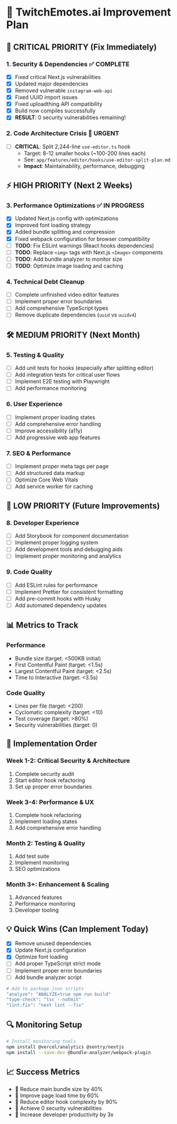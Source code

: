 # 🚀 TwitchEmotes.ai Improvement Plan

## 🔴 **CRITICAL PRIORITY (Fix Immediately)**

### 1. Security & Dependencies ✅ **COMPLETE**
- [x] Fixed critical Next.js vulnerabilities
- [x] Updated major dependencies 
- [x] Removed vulnerable `instagram-web-api`
- [x] Fixed UUID import issues
- [x] Fixed uploadthing API compatibility
- [x] Build now compiles successfully
- [x] **RESULT**: 0 security vulnerabilities remaining!

### 2. Code Architecture Crisis 🚨 **URGENT**
- [ ] **CRITICAL**: Split 2,244-line `use-editor.ts` hook
  - Target: 8-12 smaller hooks (~100-200 lines each)
  - See: `app/features/editor/hooks/use-editor-split-plan.md`
  - **Impact**: Maintainability, performance, debugging

## ⚡ **HIGH PRIORITY (Next 2 Weeks)**

### 3. Performance Optimizations ✅ **IN PROGRESS**
- [x] Updated Next.js config with optimizations
- [x] Improved font loading strategy
- [x] Added bundle splitting and compression
- [x] Fixed webpack configuration for browser compatibility
- [ ] **TODO**: Fix ESLint warnings (React hooks dependencies)
- [ ] **TODO**: Replace `<img>` tags with Next.js `<Image>` components
- [ ] **TODO**: Add bundle analyzer to monitor size
- [ ] **TODO**: Optimize image loading and caching

### 4. Technical Debt Cleanup
- [ ] Complete unfinished video editor features
- [ ] Implement proper error boundaries
- [ ] Add comprehensive TypeScript types
- [ ] Remove duplicate dependencies (`uuid` vs `uuidv4`)

## 🛠️ **MEDIUM PRIORITY (Next Month)**

### 5. Testing & Quality
- [ ] Add unit tests for hooks (especially after splitting editor)
- [ ] Add integration tests for critical user flows
- [ ] Implement E2E testing with Playwright
- [ ] Add performance monitoring

### 6. User Experience
- [ ] Implement proper loading states
- [ ] Add comprehensive error handling
- [ ] Improve accessibility (a11y)
- [ ] Add progressive web app features

### 7. SEO & Performance
- [ ] Implement proper meta tags per page
- [ ] Add structured data markup
- [ ] Optimize Core Web Vitals
- [ ] Add service worker for caching

## 🎯 **LOW PRIORITY (Future Improvements)**

### 8. Developer Experience
- [ ] Add Storybook for component documentation
- [ ] Implement proper logging system
- [ ] Add development tools and debugging aids
- [ ] Implement proper monitoring and analytics

### 9. Code Quality
- [ ] Add ESLint rules for performance
- [ ] Implement Prettier for consistent formatting
- [ ] Add pre-commit hooks with Husky
- [ ] Add automated dependency updates

## 📊 **Metrics to Track**

### Performance
- Bundle size (target: <500KB initial)
- First Contentful Paint (target: <1.5s)
- Largest Contentful Paint (target: <2.5s)
- Time to Interactive (target: <3.5s)

### Code Quality
- Lines per file (target: <200)
- Cyclomatic complexity (target: <10)
- Test coverage (target: >80%)
- Security vulnerabilities (target: 0)

## 🚧 **Implementation Order**

### Week 1-2: Critical Security & Architecture
1. Complete security audit
2. Start editor hook refactoring
3. Set up proper error boundaries

### Week 3-4: Performance & UX
1. Complete hook refactoring
2. Implement loading states
3. Add comprehensive error handling

### Month 2: Testing & Quality
1. Add test suite
2. Implement monitoring
3. SEO optimizations

### Month 3+: Enhancement & Scaling
1. Advanced features
2. Performance monitoring
3. Developer tooling

## 💡 **Quick Wins (Can Implement Today)**

- [x] Remove unused dependencies
- [x] Update Next.js configuration
- [x] Optimize font loading
- [ ] Add proper TypeScript strict mode
- [ ] Implement proper error boundaries
- [ ] Add bundle analyzer script

```bash
# Add to package.json scripts
"analyze": "ANALYZE=true npm run build"
"type-check": "tsc --noEmit"
"lint:fix": "next lint --fix"
```

## 🔍 **Monitoring Setup**

```bash
# Install monitoring tools
npm install @vercel/analytics @sentry/nextjs
npm install --save-dev @bundle-analyzer/webpack-plugin
```

## 📈 **Success Metrics**

- 🎯 Reduce main bundle size by 40%
- 🎯 Improve page load time by 60%
- 🎯 Reduce editor hook complexity by 90%
- 🎯 Achieve 0 security vulnerabilities
- 🎯 Increase developer productivity by 3x 